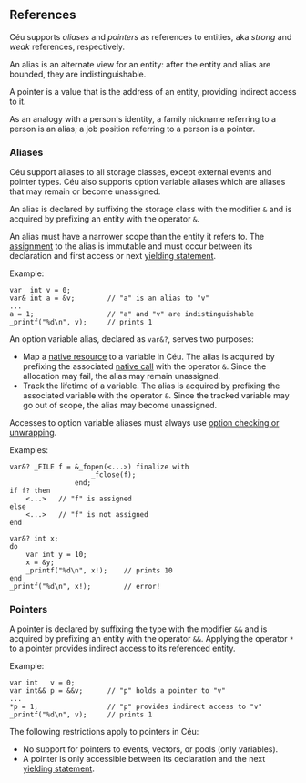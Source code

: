 ## References

Céu supports *aliases* and *pointers* as references to entities, aka *strong*
and *weak* references, respectively.

An alias is an alternate view for an entity: after the entity and alias are
bounded, they are indistinguishable.

A pointer is a value that is the address of an entity, providing indirect
access to it.

As an analogy with a person's identity,
a family nickname referring to a person is an alias;
a job position referring to a person is a pointer.

### Aliases

Céu support aliases to all storage classes, except external events and pointer
types.
Céu also supports option variable aliases which are aliases that may remain or
become unassigned.

An alias is declared by suffixing the storage class with the modifier
`&` and is acquired by prefixing an entity with the operator `&`.

An alias must have a narrower scope than the entity it refers to.
The [assignment](#TODO) to the alias is immutable and must occur between its
declaration and first access or next [yielding statement](#TODO).

Example:

```ceu
var  int v = 0;
var& int a = &v;        // "a" is an alias to "v"
...
a = 1;                  // "a" and "v" are indistinguishable
_printf("%d\n", v);     // prints 1
```

An option variable alias, declared as `var&?`, serves two purposes:

- Map a [native resource](#TODO) to a variable in Céu.
  The alias is acquired by prefixing the associated [native call](#TODO) with
  the operator `&`.
  Since the allocation may fail, the alias may remain unassigned.
- Track the lifetime of a variable.
  The alias is acquired by prefixing the associated variable with
  the operator `&`.
  Since the tracked variable may go out of scope, the alias may become
  unassigned.

Accesses to option variable aliases must always use
[option checking or unwrapping](#TODO).

Examples:

```ceu
var&? _FILE f = &_fopen(<...>) finalize with
                    _fclose(f);
                end;
if f? then
    <...>   // "f" is assigned
else
    <...>   // "f" is not assigned
end
```

```ceu
var&? int x;
do
    var int y = 10;
    x = &y;
    _printf("%d\n", x!);    // prints 10
end
_printf("%d\n", x!);        // error!
```

### Pointers

A pointer is declared by suffixing the type with the modifier
`&&` and is acquired by prefixing an entity with the operator `&&`.
Applying the operator `*` to a pointer provides indirect access to its
referenced entity.

Example:

```
var int   v = 0;
var int&& p = &&v;      // "p" holds a pointer to "v"
...
*p = 1;                 // "p" provides indirect access to "v"
_printf("%d\n", v);     // prints 1
```

The following restrictions apply to pointers in Céu:

<!--
- Only pointers to [primitive](#TODO) and [data abstraction](#TODO) types
  are valid.
-->
- No support for pointers to events, vectors, or pools (only variables).
- A pointer is only accessible between its declaration and the next
  [yielding statement](#TODO).

